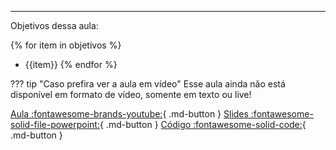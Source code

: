 
---

Objetivos dessa aula:

{% for item in objetivos %}
- {{item}}
{% endfor %}

??? tip "Caso prefira ver a aula em vídeo"
	Esse aula ainda não está disponível em formato de vídeo, somente em texto ou live!

[Aula :fontawesome-brands-youtube:](){ .md-button }
[Slides :fontawesome-solid-file-powerpoint:]({{aula}}.pdf){ .md-button }
[Código :fontawesome-solid-code:]({{aula}}){ .md-button }
